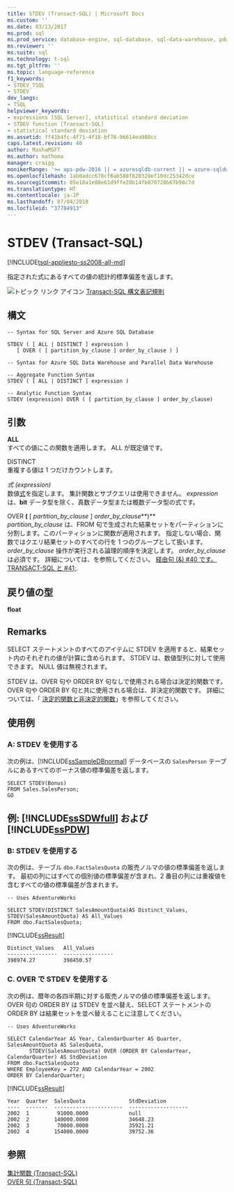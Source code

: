 ```yaml
---
title: STDEV (Transact-SQL) | Microsoft Docs
ms.custom: ''
ms.date: 03/13/2017
ms.prod: sql
ms.prod_service: database-engine, sql-database, sql-data-warehouse, pdw
ms.reviewer: ''
ms.suite: sql
ms.technology: t-sql
ms.tgt_pltfrm: ''
ms.topic: language-reference
f1_keywords:
- STDEV_TSQL
- STDEV
dev_langs:
- TSQL
helpviewer_keywords:
- expressions [SQL Server], statistical standard deviation
- STDEV function [Transact-SQL]
- statistical standard deviation
ms.assetid: ff41b4fc-4f71-4f18-bf78-96614ea908cc
caps.latest.revision: 40
author: MashaMSFT
ms.author: mathoma
manager: craigg
monikerRange: '>= aps-pdw-2016 || = azuresqldb-current || = azure-sqldw-latest || >= sql-server-2016 || = sqlallproducts-allversions'
ms.openlocfilehash: 1ab0adcc678cf6ab588f820328ef10dc25342dce
ms.sourcegitcommit: 05e18a1e80e61d9ffe28b14fb070728b67b98c7d
ms.translationtype: HT
ms.contentlocale: ja-JP
ms.lasthandoff: 07/04/2018
ms.locfileid: "37784913"
---
```

# <a name="stdev-transact-sql"></a>STDEV (Transact-SQL)
[!INCLUDE[tsql-appliesto-ss2008-all-md](../../includes/tsql-appliesto-ss2008-all-md.md)]

  指定された式にあるすべての値の統計的標準偏差を返します。  
  
 ![トピック リンク アイコン](../../database-engine/configure-windows/media/topic-link.gif "トピック リンク アイコン") [Transact-SQL 構文表記規則](../../t-sql/language-elements/transact-sql-syntax-conventions-transact-sql.md)  
  
## <a name="syntax"></a>構文  
  
```  
-- Syntax for SQL Server and Azure SQL Database  
  
STDEV ( [ ALL | DISTINCT ] expression )
   [ OVER ( [ partition_by_clause ] order_by_clause ) ]
```  
  
```  
-- Syntax for Azure SQL Data Warehouse and Parallel Data Warehouse  
  
-- Aggregate Function Syntax   
STDEV ( [ ALL | DISTINCT ] expression )  
  
-- Analytic Function Syntax   
STDEV (expression) OVER ( [ partition_by_clause ] order_by_clause)  
```  
  
## <a name="arguments"></a>引数  
 **ALL**  
 すべての値にこの関数を適用します。 ALL が既定値です。  
  
 DISTINCT  
 重複する値は 1 つだけカウントします。  
  
 *式 (expression)*  
 数値[式](../../t-sql/language-elements/expressions-transact-sql.md)を指定します。 集計関数とサブクエリは使用できません。 *expression* は、**bit** データ型を除く、真数データ型または概数データ型の式です。  
  
 OVER **(** [ *partition_by_clause* ] *order_by_clause***)**  
 *partition_by_clause* は、FROM 句で生成された結果セットをパーティションに分割します。このパーティションに関数が適用されます。 指定しない場合、関数ではクエリ結果セットのすべての行を 1 つのグループとして扱います。 *order_by_clause* 操作が実行される論理的順序を決定します。 *order_by_clause* は必須です。 詳細については、を参照してください。 [経由句 (&) #40 です。TRANSACT-SQL と #41;](../../t-sql/queries/select-over-clause-transact-sql.md).  
  
## <a name="return-types"></a>戻り値の型  
 **float**  
  
## <a name="remarks"></a>Remarks  
 SELECT ステートメントのすべてのアイテムに STDEV を適用すると、結果セット内のそれぞれの値が計算に含められます。 STDEV は、数値型列に対して使用できます。 NULL 値は無視されます。  
  
 STDEV は、OVER 句や ORDER BY 句なしで使用される場合は決定的関数です。 OVER 句や ORDER BY 句と共に使用される場合は、非決定的関数です。 詳細については、「 [決定的関数と非決定的関数](../../relational-databases/user-defined-functions/deterministic-and-nondeterministic-functions.md)」を参照してください。  
  
## <a name="examples"></a>使用例  
  
### <a name="a-using-stdev"></a>A: STDEV を使用する  
 次の例は、[!INCLUDE[ssSampleDBnormal](../../includes/sssampledbnormal-md.md)] データベースの `SalesPerson` テーブルにあるすべてのボーナス値の標準偏差を返します。  
  
```  
SELECT STDEV(Bonus)  
FROM Sales.SalesPerson;  
GO  
```  
  
## <a name="examples-includesssdwfullincludessssdwfull-mdmd-and-includesspdwincludessspdw-mdmd"></a>例: [!INCLUDE[ssSDWfull](../../includes/sssdwfull-md.md)] および [!INCLUDE[ssPDW](../../includes/sspdw-md.md)]  
  
### <a name="b-using-stdev"></a>B: STDEV を使用する  
 次の例は、テーブル `dbo.FactSalesQuota` の販売ノルマの値の標準偏差を返します。 最初の列にはすべての個別値の標準偏差が含まれ、2 番目の列には重複値を含むすべての値の標準偏差が含まれます。  
  
```  
-- Uses AdventureWorks  
  
SELECT STDEV(DISTINCT SalesAmountQuota)AS Distinct_Values, STDEV(SalesAmountQuota) AS All_Values  
FROM dbo.FactSalesQuota;  
```  
  
 [!INCLUDE[ssResult](../../includes/ssresult-md.md)]  
  
 ```
Distinct_Values   All_Values
----------------  ----------------
398974.27         398450.57
 ```  
  
### <a name="c-using-stdev-with-over"></a>C. OVER で STDEV を使用する  
 次の例は、暦年の各四半期に対する販売ノルマの値の標準偏差を返します。 OVER 句の ORDER BY は STDEV を並べ替え、SELECT ステートメントの ORDER BY は結果セットを並べ替えることに注意してください。  
  
```  
-- Uses AdventureWorks  
  
SELECT CalendarYear AS Year, CalendarQuarter AS Quarter, SalesAmountQuota AS SalesQuota,  
       STDEV(SalesAmountQuota) OVER (ORDER BY CalendarYear, CalendarQuarter) AS StdDeviation  
FROM dbo.FactSalesQuota  
WHERE EmployeeKey = 272 AND CalendarYear = 2002  
ORDER BY CalendarQuarter;  
```  
  
 [!INCLUDE[ssResult](../../includes/ssresult-md.md)]  
  
 ```
Year  Quarter  SalesQuota              StdDeviation
----  -------  ----------------------  -------------------
2002  1         91000.0000             null
2002  2        140000.0000             34648.23
2002  3         70000.0000             35921.21
2002  4        154000.0000             39752.36
 ```  
  
## <a name="see-also"></a>参照  
 [集計関数 &#40;Transact-SQL&#41;](../../t-sql/functions/aggregate-functions-transact-sql.md)   
 [OVER 句 &#40;Transact-SQL&#41;](../../t-sql/queries/select-over-clause-transact-sql.md)  
  
  

